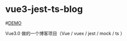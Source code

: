 # vue3-jest-ts-blog

#[DEMO](http://www.zzckano.com:8085/)

Vue3.0 做的一个博客项目（Vue / vuex / jest / mock / ts ）
